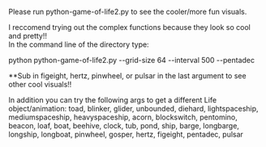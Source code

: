 Please run python-game-of-life2.py to see the cooler/more fun visuals.



I reccomend trying out the complex functions because they look so cool and pretty!!  
In the command line of the directory type:  

python python-game-of-life2.py --grid-size 64 --interval 500 --pentadec

**Sub in figeight, hertz, pinwheel, or pulsar in the last argument to see other cool visuals!!


In addition you can try the following args to get a different Life object/animation:
toad, 
blinker, 
glider, 
unbounded, 
diehard, 
lightspaceship, 
mediumspaceship, 
heavyspaceship, 
acorn, 
blockswitch, 
pentomino, 
beacon, 
loaf, 
boat, 
beehive, 
clock, 
tub, 
pond, 
ship, 
barge, 
longbarge, 
longship, 
longboat, 
pinwheel, 
gosper, 
hertz, 
figeight, 
pentadec, 
pulsar
